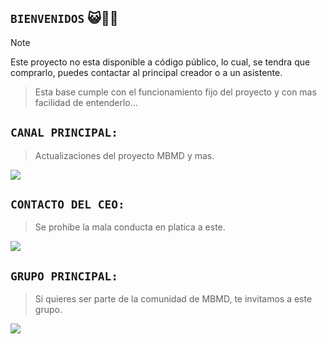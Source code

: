 ## `BIENVENIDOS` 😺👋🏻

> [!NOTE]
> Este proyecto no esta disponible a código público, lo cual, se tendra que comprarlo, puedes contactar al principal creador o a un asistente.

> Esta base cumple con el funcionamiento fijo del proyecto y con mas facilidad de entenderlo...


## `CANAL PRINCIPAL:`
> Actualizaciones del proyecto MBMD y mas.

<p>
<a href="https://whatsapp.com/channel/0029Vako2qm3WHTP1YZrLt1D" target="blank"><img src="https://img.shields.io/badge/Whatsapp-30302f?style=flat&logo=whatsapp" /></a>
</p> 


## `CONTACTO DEL CEO:`
> Se prohibe la mala conducta en platica a este.

<p>
<a href="https://t.me/MBMD_principal" target="blank"><img src="https://img.shields.io/badge/Telegram-30302f?style=flat&logo=telegram" /></a>
<p>


## `GRUPO PRINCIPAL:`
> Si quieres ser parte de la comunidad de MBMD, te invitamos a este grupo.

<p>
<a href="https://chat.whatsapp.com/KQ6kQ9eQgHlEdvkYxgte19" target="blank"><img src="https://img.shields.io/badge/WhatsApp-30302f?style=flat&logo=whatsapp" /></a>
<p>

